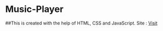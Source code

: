 # Music-Player

##This is created with the help of HTML, CSS and JavaScript.
Site : [Visit](https://harshit-rastogi-git.github.io/Music-Player-1/)
